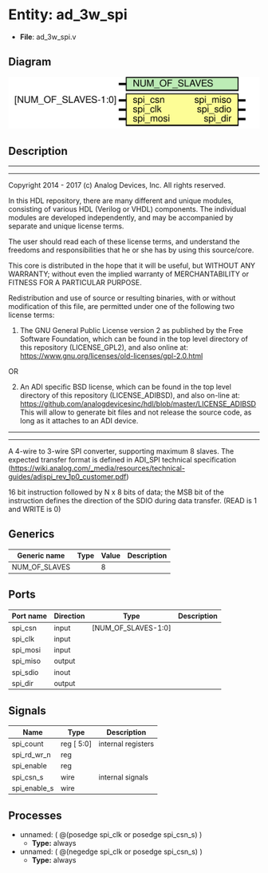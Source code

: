 # Entity: ad_3w_spi

- **File**: ad_3w_spi.v
## Diagram

![Diagram](ad_3w_spi.svg "Diagram")
## Description

 ***************************************************************************
 ***************************************************************************
 Copyright 2014 - 2017 (c) Analog Devices, Inc. All rights reserved.

 In this HDL repository, there are many different and unique modules, consisting
 of various HDL (Verilog or VHDL) components. The individual modules are
 developed independently, and may be accompanied by separate and unique license
 terms.

 The user should read each of these license terms, and understand the
 freedoms and responsibilities that he or she has by using this source/core.

 This core is distributed in the hope that it will be useful, but WITHOUT ANY
 WARRANTY; without even the implied warranty of MERCHANTABILITY or FITNESS FOR
 A PARTICULAR PURPOSE.

 Redistribution and use of source or resulting binaries, with or without modification
 of this file, are permitted under one of the following two license terms:

   1. The GNU General Public License version 2 as published by the
      Free Software Foundation, which can be found in the top level directory
      of this repository (LICENSE_GPL2), and also online at:
      <https://www.gnu.org/licenses/old-licenses/gpl-2.0.html>

 OR

   2. An ADI specific BSD license, which can be found in the top level directory
      of this repository (LICENSE_ADIBSD), and also on-line at:
      https://github.com/analogdevicesinc/hdl/blob/master/LICENSE_ADIBSD
      This will allow to generate bit files and not release the source code,
      as long as it attaches to an ADI device.

 ***************************************************************************
 ***************************************************************************

 A 4-wire to 3-wire SPI converter, supporting maximum 8 slaves.
 The expected transfer format is defined in ADI_SPI technical specification
 (https://wiki.analog.com/_media/resources/technical-guides/adispi_rev_1p0_customer.pdf)

 16 bit instruction followed by N x 8 bits of data; the MSB bit of the
 instruction defines the direction of the SDIO during data transfer. (READ
 is 1 and WRITE is 0)


## Generics

| Generic name  | Type | Value | Description |
| ------------- | ---- | ----- | ----------- |
| NUM_OF_SLAVES |      | 8     |             |
## Ports

| Port name | Direction | Type                | Description |
| --------- | --------- | ------------------- | ----------- |
| spi_csn   | input     | [NUM_OF_SLAVES-1:0] |             |
| spi_clk   | input     |                     |             |
| spi_mosi  | input     |                     |             |
| spi_miso  | output    |                     |             |
| spi_sdio  | inout     |                     |             |
| spi_dir   | output    |                     |             |
## Signals

| Name         | Type           | Description          |
| ------------ | -------------- | -------------------- |
| spi_count    | reg     [ 5:0] |  internal registers  |
| spi_rd_wr_n  | reg            |                      |
| spi_enable   | reg            |                      |
| spi_csn_s    | wire           |  internal signals    |
| spi_enable_s | wire           |                      |
## Processes
- unnamed: ( @(posedge spi_clk or posedge spi_csn_s) )
  - **Type:** always
- unnamed: ( @(negedge spi_clk or posedge spi_csn_s) )
  - **Type:** always

